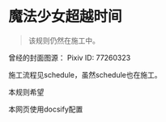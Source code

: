 # 魔法少女超越时间

> 该规则仍然在施工中。

曾经的封面图源：
Pixiv ID: 77260323

施工流程见schedule，虽然schedule也在施工。

本规则希望


本网页使用docsify配置